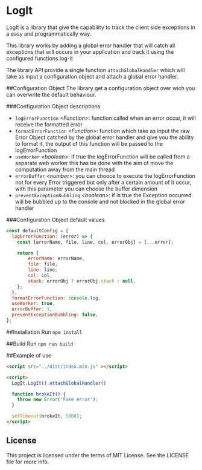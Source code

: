 # LogIt
LogIt is a library that give the capability to track the client side exceptions in a easy and programmatically way.

This library works by adding a global error handler that will catch all exceptions that will occurs in your application and track it using the configured functions.log-it

The library API provide a single function ```attachGlobalHandler``` which will take as input a configuration object and attach a global error handler.

##Configuration Object
The library get a configuration object over wich you can overwrite the default behaviour.

###Configuration Object descriptions
* ```logErrorFunction``` _\<Function\>_: function called when an error occur, it will receive the formatted error
* ```formatErrorFunction``` _\<Function\>_: function which take as input the raw Error Object catched by the global error handler and give you the ability to format it, the output of this function will be passed to the logErrorFunction
* ```useWorker``` _\<boolean\>_: if true the logErrorFunction will be called from a separate web worker this has be done with the aim of move the computation away from the main thread
* ```errorBuffer``` _\<number\>_: you can chooce to execute the logErrorFunction not for every Error triggered but only after a certain amount of it occur, with this parameter you can choose the buffer dimension
* ```preventExceptionBubbling``` _\<boolean\>_: if is true the Exception occurred will be bubbled up to the console and not blocked in the global error handler

###Configuration Object default values
```javascript
const defaultConfig = {
  logErrorFunction: (error) => {
    const [errorName, file, line, col, errorObj] = [...error];

    return {
        errorName: errorName,
        file: file,
        line: line,
        col: col,
        stack: errorObj ? errorObj.stack : null,
    };
  },
  formatErrorFunction: console.log,
  useWorker: true,
  errorBuffer: 1,
  preventExceptionBubbling: false,
};
```

##Installation 
Run  ```npm install```

##Build
Run  ```npm run build```

##Example of use

```html
<script src="../dist/index.min.js" ></script>

<script>
  LogIt.LogIt().attachGlobalHandler()

  function brokeIt() {
    throw new Error('Fake error');
  }

  setTimeout(brokeIt, 5000);
</script>
```

## License
This project is licensed under the terms of MIT License. See the LICENSE file for more info.

